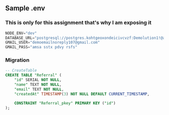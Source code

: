 ## Sample .env

### This is only for this assignment that's why I am exposing it
```js
NODE_ENV="dev"
DATABASE_URL="postgresql://postgres.kohtgeoxondeicivcvzf:Demolution1!@aws-0-ap-south-1.pooler.supabase.com:5432/postgres"
GMAIL_USER="demoemailnoreply107@gmail.com"
GMAIL_PASS="amsa sstx pdvy rsfs"
```

### Migration
```sql
-- CreateTable
CREATE TABLE "Referral" (
    "id" SERIAL NOT NULL,
    "name" TEXT NOT NULL,
    "email" TEXT NOT NULL,
    "createdAt" TIMESTAMP(3) NOT NULL DEFAULT CURRENT_TIMESTAMP,

    CONSTRAINT "Referral_pkey" PRIMARY KEY ("id")
);

```
